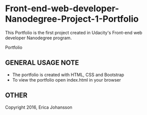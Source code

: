# Front-end-web-developer-Nanodegree-Project-1-Portfolio
This Portfolio is the first project created in Udacity's Front-end web developer Nanodegree program.

Portfolio

GENERAL USAGE NOTE
--------------------------------------------------------------------------------
- The portfolio is created with HTML, CSS and Bootstrap
- To view the portfolio open index.html in your browser


OTHER
--------------------------------------------------------------------------------
Copyright 2016, Erica Johansson

